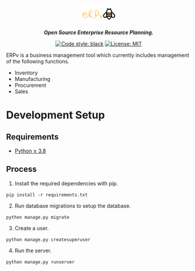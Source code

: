 <span align="center">

<p align="center">
  <img width="100" height="50" src="erpv.png">
</p>

**_Open Source Enterprise Resource Planning._**

[![Code style: black](https://img.shields.io/badge/code%20style-black-black.svg)](https://github.com/ambv/black)
[![License: MIT](https://img.shields.io/badge/License-MIT-blue.svg)](https://opensource.org/licenses/MIT)

</span>


ERPv is a business management tool which currently includes management of the following functions.

* Inventory
* Manufacturing
* Procurement
* Sales

# Development Setup

## Requirements

* [Python ≥ 3.8](https://www.python.org/)

## Process

1. Install the required dependencies with pip.

```
pip install -r requirements.txt
```

2. Run database migrations to setup the database.

```
python manage.py migrate
```

3. Create a user.

```
python manage.py createsuperuser
```

4. Run the server.

```
python manage.py runserver
```